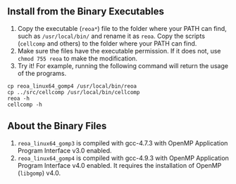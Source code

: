 ## Install from the Binary Executables

1. Copy the executable (`reoa*`) file to the folder where your PATH can find, such as `/usr/local/bin/` and rename it as `reoa`. Copy the scripts (`cellcomp` and others) to the folder where your PATH can find.
2.  Make sure the files have the executable permission.  If it does not, use `chmod 755 reoa` to make the modification.
3. Try it! For example, running the following command will return the usage of the programs. 

```
cp reoa_linux64_gomp4 /usr/local/bin/reoa
cp ../src/cellcomp /usr/local/bin/cellcomp
reoa -h
cellcomp -h
```
 
## About the Binary Files
1. `reoa_linux64_gomp3` is compiled with gcc-4.7.3 with OpenMP Application Program Interface v3.0 enabled.
2. `reoa_linux64_gomp4` is compiled with gcc-4.9.3 with OpenMP Application Program Interface v4.0 enabled. It requires the installation of OpenMP (`libgomp`) v4.0.


